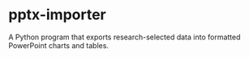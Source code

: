 # pptx-importer
A Python program that exports research-selected data into formatted PowerPoint charts and tables.
